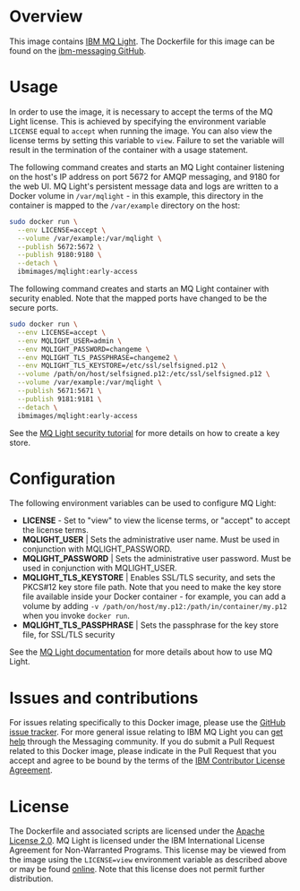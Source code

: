 # Overview

This image contains [IBM MQ Light](https://developer.ibm.com/messaging/mq-light/).  The Dockerfile for this image can be found on the [ibm-messaging GitHub](https://github.com/ibm-messaging/mqlight-docker/blob/master/early-access/Dockerfile).

# Usage

In order to use the image, it is necessary to accept the terms of the MQ Light license.  This is achieved by specifying the environment variable `LICENSE` equal to `accept` when running the image.  You can also view the license terms by setting this variable to `view`. Failure to set the variable will result in the termination of the container with a usage statement.

The following command creates and starts an MQ Light container listening on the host's IP address on port 5672 for AMQP messaging, and 9180 for the web UI.  MQ Light's persistent message data and logs are written to a Docker volume in `/var/mqlight` - in this example, this directory in the container is mapped to the `/var/example` directory on the host:

```sh
sudo docker run \
  --env LICENSE=accept \
  --volume /var/example:/var/mqlight \
  --publish 5672:5672 \
  --publish 9180:9180 \
  --detach \
  ibmimages/mqlight:early-access
```

The following command creates and starts an MQ Light container with security enabled.  Note that the mapped ports have changed to be the secure ports.

```sh
sudo docker run \
  --env LICENSE=accept \
  --env MQLIGHT_USER=admin \
  --env MQLIGHT_PASSWORD=changeme \
  --env MQLIGHT_TLS_PASSPHRASE=changeme2 \
  --env MQLIGHT_TLS_KEYSTORE=/etc/ssl/selfsigned.p12 \
  --volume /path/on/host/selfsigned.p12:/etc/ssl/selfsigned.p12 \
  --volume /var/example:/var/mqlight \
  --publish 5671:5671 \
  --publish 9181:9181 \
  --detach \
  ibmimages/mqlight:early-access
```

See the [MQ Light security tutorial](https://developer.ibm.com/messaging/mq-light/docs/security-tutorial/) for more details on how to create a key store.

# Configuration

The following environment variables can be used to configure MQ Light:

* **LICENSE** - Set to "view" to view the license terms, or "accept" to accept the license terms.
* **MQLIGHT_USER**  | Sets the administrative user name.  Must be used in conjunction with MQLIGHT_PASSWORD.
* **MQLIGHT_PASSWORD** | Sets the administrative user password.  Must be used in conjunction with MQLIGHT_USER.
* **MQLIGHT_TLS_KEYSTORE** | Enables SSL/TLS security, and sets the PKCS#12 key store file path.  Note that you need to make the key store file available inside your Docker container - for example, you can add a volume by adding `-v /path/on/host/my.p12:/path/in/container/my.p12` when you invoke `docker run`.
* **MQLIGHT_TLS_PASSPHRASE** | Sets the passphrase for the key store file, for SSL/TLS security

See the [MQ Light documentation](https://developer.ibm.com/messaging/mq-light/docs/) for more details about how to use MQ Light.

# Issues and contributions

For issues relating specifically to this Docker image, please use the [GitHub issue tracker](https://github.com/ibm-messaging/mqlight-docker/issues). For more general issue relating to IBM MQ Light you can [get help](https://developer.ibm.com/answers/?community=messaging) through the Messaging community. If you do submit a Pull Request related to this Docker image, please indicate in the Pull Request that you accept and agree to be bound by the terms of the [IBM Contributor License Agreement](CLA.md).

# License

The Dockerfile and associated scripts are licensed under the [Apache License 2.0](LICENSE). MQ Light is licensed under the IBM International License Agreement for Non-Warranted Programs. This license may be viewed from the image using the `LICENSE=view` environment variable as described above or may be found [online](http://www14.software.ibm.com/cgi-bin/weblap/lap.pl?li_formnum=L-ACRR-9MKEUW). Note that this license does not permit further distribution.
